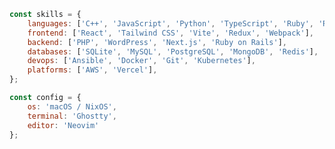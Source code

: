 <!--
**pankrashin/pankrashin** is a ✨ _special_ ✨ repository because its `README.md` (this file) appears on your GitHub profile.

Here are some ideas to get you started:

- 🔭 I’m currently working on ...
- 🌱 I’m currently learning ...
- 👯 I’m looking to collaborate on ...
- 🤔 I’m looking for help with ...
- 💬 Ask me about ...
- 📫 How to reach me: ...
- 😄 Pronouns: ...
- ⚡ Fun fact: ...
-->

```javascript
const skills = {
    languages: ['C++', 'JavaScript', 'Python', 'TypeScript', 'Ruby', 'Rust', 'Swift', 'Go'],
    frontend: ['React', 'Tailwind CSS', 'Vite', 'Redux', 'Webpack'],
    backend: ['PHP', 'WordPress', 'Next.js', 'Ruby on Rails'],
    databases: ['SQLite', 'MySQL', 'PostgreSQL', 'MongoDB', 'Redis'],
    devops: ['Ansible', 'Docker', 'Git', 'Kubernetes'],
    platforms: ['AWS', 'Vercel'],
};

const config = {
    os: 'macOS / NixOS',
    terminal: 'Ghostty',
    editor: 'Neovim'
};
```

